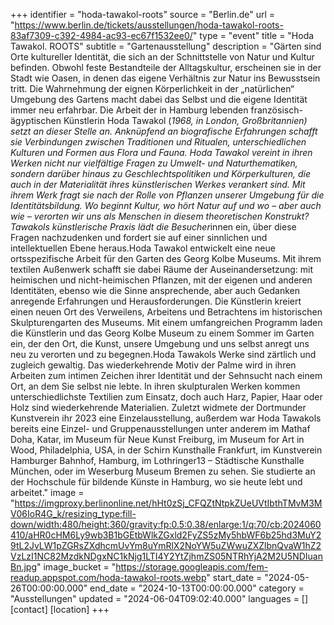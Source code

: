 +++
identifier = "hoda-tawakol-roots"
source = "Berlin.de"
url = "https://www.berlin.de/tickets/ausstellungen/hoda-tawakol-roots-83af7309-c392-4984-ac93-ec67f1532ee0/"
type = "event"
title = "Hoda Tawakol. ROOTS"
subtitle = "Gartenausstellung"
description = "Gärten sind Orte kultureller Identität, die sich an der Schnittstelle von Natur und Kultur befinden. Obwohl feste Bestandteile der Alltagskultur, erscheinen sie in der Stadt wie Oasen, in denen das eigene Verhältnis zur Natur ins Bewusstsein tritt. Die Wahrnehmung der eignen Körperlichkeit in der „natürlichen“ Umgebung des Gartens macht dabei das Selbst und die eigene Identität immer neu erfahrbar. Die Arbeit der in Hamburg lebenden französisch-ägyptischen Künstlerin Hoda Tawakol (*1968, in London, Großbritannien) setzt an dieser Stelle an. Anknüpfend an biografische Erfahrungen schafft sie Verbindungen zwischen Traditionen und Ritualen, unterschiedlichen Kulturen und Formen aus Flora und Fauna. Hoda Tawakol vereint in ihren Werken nicht nur vielfältige Fragen zu Umwelt- und Naturthematiken, sondern darüber hinaus zu Geschlechtspolitiken und Körperkulturen, die auch in der Materialität ihres künstlerischen Werkes verankert sind. Mit ihrem Werk fragt sie nach der Rolle von Pflanzen unserer Umgebung für die Identitätsbildung. Wo beginnt Kultur, wo hört Natur auf und wo – aber auch wie – verorten wir uns als Menschen in diesem theoretischen Konstrukt? Tawakols künstlerische Praxis lädt die Besucher*innen ein, über diese Fragen nachzudenken und fordert sie auf einer sinnlichen und intellektuellen Ebene heraus.Hoda Tawakol entwickelt eine neue ortsspezifische Arbeit für den Garten des Georg Kolbe Museums. Mit ihrem textilen Außenwerk schafft sie dabei Räume der Auseinandersetzung: mit heimischen und nicht-heimischen Pflanzen, mit der eigenen und anderen Identitäten, ebenso wie die Sinne ansprechende, aber auch Gedanken anregende Erfahrungen und Herausforderungen. Die Künstlerin kreiert einen neuen Ort des Verweilens, Arbeitens und Betrachtens im historischen Skulpturengarten des Museums. Mit einem umfangreichen Programm laden die Künstlerin und das Georg Kolbe Museum zu einem Sommer im Garten ein, der den Ort, die Kunst, unsere Umgebung und uns selbst anregt uns neu zu verorten und zu begegnen.Hoda Tawakols Werke sind zärtlich und zugleich gewaltig. Das wiederkehrende Motiv der Palme wird in ihren Arbeiten zum intimen Zeichen ihrer Identität und der Sehnsucht nach einem Ort, an dem Sie selbst nie lebte. In ihren skulpturalen Werken kommen unterschiedlichste Textilien zum Einsatz, doch auch Harz, Papier, Haar oder Holz sind wiederkehrende Materialien. Zuletzt widmete der Dortmunder Kunstverein ihr 2023 eine Einzelausstellung, außerdem war Hoda Tawakols bereits eine Einzel- und Gruppenausstellungen unter anderem im Mathaf Doha, Katar, im Museum für Neue Kunst Freiburg, im Museum for Art in Wood, Philadelphia, USA, in der Schirn Kunsthalle Frankfurt, im Kunstverein Hamburger Bahnhof, Hamburg, im Lothringer13 – Städtische Kunsthalle München, oder im Weserburg Museum Bremen zu sehen. Sie studierte an der Hochschule für bildende Künste in Hamburg, wo sie heute lebt und arbeitet."
image = "https://imgproxy.berlinonline.net/hHt0zSj_CFQZtNtpkZUeUVtIbthTMvM3MV06IoR4G_k/resizing_type:fill-down/width:480/height:360/gravity:fp:0.5:0.38/enlarge:1/q:70/cb:2024060410/aHR0cHM6Ly9wb3B1bGEtbWlkZGxld2FyZS5zMy5hbWF6b25hd3MuY29tL2JvLW1pZGRsZXdhcmUvYm8uYmRlX2NoYW5uZWwuZXZlbnQvaW1hZ2VzLzI1NC82MzdkNDgxNC1kNjg1LTI4Y2YtZjhmZS05NTRhYjA2M2U5NDIuanBn.jpg"
image_bucket = "https://storage.googleapis.com/fem-readup.appspot.com/hoda-tawakol-roots.webp"
start_date = "2024-05-26T00:00:00.000"
end_date = "2024-10-13T00:00:00.000"
category = "Ausstellungen"
updated = "2024-06-04T09:02:40.000"
languages = []
[contact]
[location]
+++